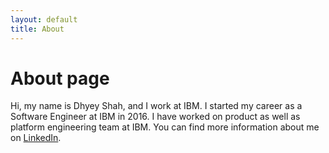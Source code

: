 ```yaml
---
layout: default
title: About
---
```

# About page

Hi, my name is Dhyey Shah, and I work at IBM. I started my career as a Software Engineer at IBM in 2016. I have worked on product as well as platform engineering team at IBM. You can find more information about me on [LinkedIn](www.linkedin.com/in/dhyey).
